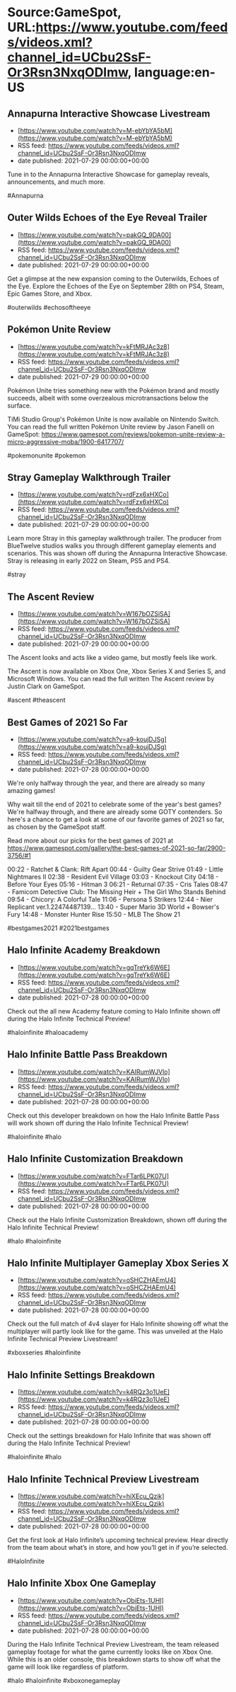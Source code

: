 # Source:GameSpot, URL:https://www.youtube.com/feeds/videos.xml?channel_id=UCbu2SsF-Or3Rsn3NxqODImw, language:en-US

## Annapurna Interactive Showcase Livestream
 - [https://www.youtube.com/watch?v=M-ebYbYA5bM](https://www.youtube.com/watch?v=M-ebYbYA5bM)
 - RSS feed: https://www.youtube.com/feeds/videos.xml?channel_id=UCbu2SsF-Or3Rsn3NxqODImw
 - date published: 2021-07-29 00:00:00+00:00

Tune in to the Annapurna Interactive Showcase for gameplay reveals, announcements, and much more.

#Annapurna

## Outer Wilds Echoes of the Eye Reveal Trailer
 - [https://www.youtube.com/watch?v=pakGQ_9DA00](https://www.youtube.com/watch?v=pakGQ_9DA00)
 - RSS feed: https://www.youtube.com/feeds/videos.xml?channel_id=UCbu2SsF-Or3Rsn3NxqODImw
 - date published: 2021-07-29 00:00:00+00:00

Get a glimpse at the new expansion coming to the Outerwilds, Echoes of the Eye. Explore the Echoes of the Eye on September 28th on PS4, Steam, Epic Games Store, and Xbox.

#outerwilds #echosoftheeye

## Pokémon Unite Review
 - [https://www.youtube.com/watch?v=kFtMRJAc3z8](https://www.youtube.com/watch?v=kFtMRJAc3z8)
 - RSS feed: https://www.youtube.com/feeds/videos.xml?channel_id=UCbu2SsF-Or3Rsn3NxqODImw
 - date published: 2021-07-29 00:00:00+00:00

Pokémon Unite tries something new with the Pokémon brand and mostly succeeds, albeit with some overzealous microtransactions below the surface.

TiMi Studio Group's Pokémon Unite is now available on Nintendo Switch. You can read the full written Pokémon Unite review by Jason Fanelli on GameSpot: https://www.gamespot.com/reviews/pokemon-unite-review-a-micro-aggressive-moba/1900-6417707/

#pokemonunite #pokemon

## Stray Gameplay Walkthrough Trailer
 - [https://www.youtube.com/watch?v=rdFzx6xHXCo](https://www.youtube.com/watch?v=rdFzx6xHXCo)
 - RSS feed: https://www.youtube.com/feeds/videos.xml?channel_id=UCbu2SsF-Or3Rsn3NxqODImw
 - date published: 2021-07-29 00:00:00+00:00

Learn more Stray in this gameplay walkthrough trailer. The producer from BlueTwelve studios walks you through different gameplay elements and scenarios. This was shown off during the Annapurna Interactive Showcase. Stray is releasing in early 2022 on Steam, PS5 and PS4.

#stray

## The Ascent Review
 - [https://www.youtube.com/watch?v=W167bOZSiSA](https://www.youtube.com/watch?v=W167bOZSiSA)
 - RSS feed: https://www.youtube.com/feeds/videos.xml?channel_id=UCbu2SsF-Or3Rsn3NxqODImw
 - date published: 2021-07-29 00:00:00+00:00

The Ascent looks and acts like a video game, but mostly feels like work.
 
The Ascent is now available on Xbox One, Xbox Series X and Series S, and Microsoft Windows. You can read the full written The Ascent review by Justin Clark on GameSpot.

#ascent #theascent

## Best Games of 2021 So Far
 - [https://www.youtube.com/watch?v=a9-koujDJSg](https://www.youtube.com/watch?v=a9-koujDJSg)
 - RSS feed: https://www.youtube.com/feeds/videos.xml?channel_id=UCbu2SsF-Or3Rsn3NxqODImw
 - date published: 2021-07-28 00:00:00+00:00

We're only halfway through the year, and there are already so many amazing games!

Why wait till the end of 2021 to celebrate some of the year's best games? We're halfway through, and there are already some GOTY contenders. So here's a chance to get a look at some of our favorite games of 2021 so far, as chosen by the GameSpot staff.

Read more about our picks for the best games of 2021 at https://www.gamespot.com/gallery/the-best-games-of-2021-so-far/2900-3756/#1

00:22 - Ratchet & Clank: Rift Apart
00:44 - Guilty Gear Strive
01:49 - Little Nightmares II
02:38 - Resident Evil Village
03:03 - Knockout City
04:18 - Before Your Eyes
05:16 - Hitman 3
06:21 - Returnal
07:35 - Cris Tales
08:47 - Famicom Detective Club: The Missing  Heir + The Girl Who Stands Behind
09:54 - Chicory: A Colorful Tale
11:06 - Persona 5 Strikers
12:44 - Nier Replicant ver.1.22474487139…
13:40 - Super Mario 3D World + Bowser's Fury
14:48 - Monster Hunter Rise
15:50 - MLB The Show 21

#bestgames2021 #2021bestgames

## Halo Infinite Academy Breakdown
 - [https://www.youtube.com/watch?v=gqTreYk6W6E](https://www.youtube.com/watch?v=gqTreYk6W6E)
 - RSS feed: https://www.youtube.com/feeds/videos.xml?channel_id=UCbu2SsF-Or3Rsn3NxqODImw
 - date published: 2021-07-28 00:00:00+00:00

Check out the all new Academy feature coming to Halo Infinite shown off during the Halo Infinite Technical Preview!

#haloinfinite #haloacademy

## Halo Infinite Battle Pass Breakdown
 - [https://www.youtube.com/watch?v=KAIRumWJVlo](https://www.youtube.com/watch?v=KAIRumWJVlo)
 - RSS feed: https://www.youtube.com/feeds/videos.xml?channel_id=UCbu2SsF-Or3Rsn3NxqODImw
 - date published: 2021-07-28 00:00:00+00:00

Check out this developer breakdown on how the Halo Infinite Battle Pass will work shown off during the Halo Infinite Technical Preview!

#haloinfinite #halo

## Halo Infinite Customization Breakdown
 - [https://www.youtube.com/watch?v=FTar6LPK07U](https://www.youtube.com/watch?v=FTar6LPK07U)
 - RSS feed: https://www.youtube.com/feeds/videos.xml?channel_id=UCbu2SsF-Or3Rsn3NxqODImw
 - date published: 2021-07-28 00:00:00+00:00

Check out the Halo Infinite Customization Breakdown, shown off during the Halo Infinite Technical Preview!

#halo #haloinfinite

## Halo Infinite Multiplayer Gameplay Xbox Series X
 - [https://www.youtube.com/watch?v=oSHCZHAEmU4](https://www.youtube.com/watch?v=oSHCZHAEmU4)
 - RSS feed: https://www.youtube.com/feeds/videos.xml?channel_id=UCbu2SsF-Or3Rsn3NxqODImw
 - date published: 2021-07-28 00:00:00+00:00

Check out the full match of 4v4 slayer for Halo Infinite showing off what the multiplayer will partly look like for the game. This was unveiled at the Halo Infinite Technical Preview Livestream!

#xboxseries #haloinfinite

## Halo Infinite Settings Breakdown
 - [https://www.youtube.com/watch?v=k4RQz3o1UeE](https://www.youtube.com/watch?v=k4RQz3o1UeE)
 - RSS feed: https://www.youtube.com/feeds/videos.xml?channel_id=UCbu2SsF-Or3Rsn3NxqODImw
 - date published: 2021-07-28 00:00:00+00:00

Check out the settings breakdown for Halo Infinite that was shown off during the Halo Infinite Technical Preview!

#haloinfinite #halo

## Halo Infinite Technical Preview Livestream
 - [https://www.youtube.com/watch?v=hiXEcu_Qzik](https://www.youtube.com/watch?v=hiXEcu_Qzik)
 - RSS feed: https://www.youtube.com/feeds/videos.xml?channel_id=UCbu2SsF-Or3Rsn3NxqODImw
 - date published: 2021-07-28 00:00:00+00:00

Get the first look at Halo Infinite’s upcoming technical preview. Hear directly from the team about what’s in store, and how you’ll get in if you’re selected.

#HaloInfinite

## Halo Infinite Xbox One Gameplay
 - [https://www.youtube.com/watch?v=ObiEts-1UHI](https://www.youtube.com/watch?v=ObiEts-1UHI)
 - RSS feed: https://www.youtube.com/feeds/videos.xml?channel_id=UCbu2SsF-Or3Rsn3NxqODImw
 - date published: 2021-07-28 00:00:00+00:00

During the Halo Infinite Technical Preview Livestream, the team released gameplay footage for what the game currently looks like on Xbox One. While this is an older console, this breakdown starts to show off what the game will look like regardless of platform.

#halo #haloinfinite #xboxonegameplay

